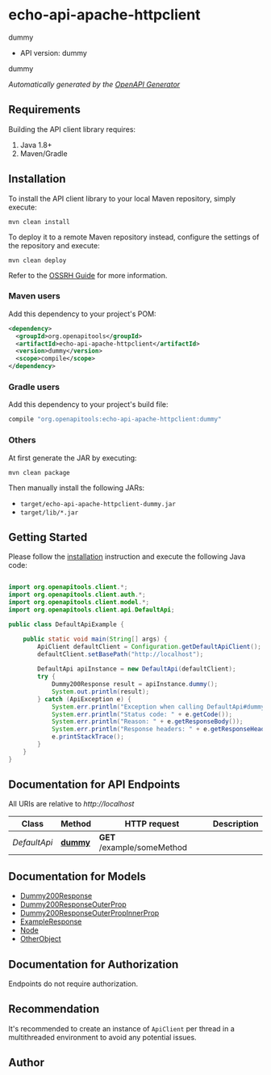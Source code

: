 # echo-api-apache-httpclient

dummy

- API version: dummy

dummy


*Automatically generated by the [OpenAPI Generator](https://openapi-generator.tech)*

## Requirements

Building the API client library requires:

1. Java 1.8+
2. Maven/Gradle

## Installation

To install the API client library to your local Maven repository, simply execute:

```shell
mvn clean install
```

To deploy it to a remote Maven repository instead, configure the settings of the repository and execute:

```shell
mvn clean deploy
```

Refer to the [OSSRH Guide](http://central.sonatype.org/pages/ossrh-guide.html) for more information.

### Maven users

Add this dependency to your project's POM:

```xml
<dependency>
  <groupId>org.openapitools</groupId>
  <artifactId>echo-api-apache-httpclient</artifactId>
  <version>dummy</version>
  <scope>compile</scope>
</dependency>
```

### Gradle users

Add this dependency to your project's build file:

```groovy
compile "org.openapitools:echo-api-apache-httpclient:dummy"
```

### Others

At first generate the JAR by executing:

```shell
mvn clean package
```

Then manually install the following JARs:

- `target/echo-api-apache-httpclient-dummy.jar`
- `target/lib/*.jar`

## Getting Started

Please follow the [installation](#installation) instruction and execute the following Java code:

```java

import org.openapitools.client.*;
import org.openapitools.client.auth.*;
import org.openapitools.client.model.*;
import org.openapitools.client.api.DefaultApi;

public class DefaultApiExample {

    public static void main(String[] args) {
        ApiClient defaultClient = Configuration.getDefaultApiClient();
        defaultClient.setBasePath("http://localhost");
        
        DefaultApi apiInstance = new DefaultApi(defaultClient);
        try {
            Dummy200Response result = apiInstance.dummy();
            System.out.println(result);
        } catch (ApiException e) {
            System.err.println("Exception when calling DefaultApi#dummy");
            System.err.println("Status code: " + e.getCode());
            System.err.println("Reason: " + e.getResponseBody());
            System.err.println("Response headers: " + e.getResponseHeaders());
            e.printStackTrace();
        }
    }
}

```

## Documentation for API Endpoints

All URIs are relative to *http://localhost*

Class | Method | HTTP request | Description
------------ | ------------- | ------------- | -------------
*DefaultApi* | [**dummy**](docs/DefaultApi.md#dummy) | **GET** /example/someMethod | 


## Documentation for Models

 - [Dummy200Response](docs/Dummy200Response.md)
 - [Dummy200ResponseOuterProp](docs/Dummy200ResponseOuterProp.md)
 - [Dummy200ResponseOuterPropInnerProp](docs/Dummy200ResponseOuterPropInnerProp.md)
 - [ExampleResponse](docs/ExampleResponse.md)
 - [Node](docs/Node.md)
 - [OtherObject](docs/OtherObject.md)


<a id="documentation-for-authorization"></a>
## Documentation for Authorization

Endpoints do not require authorization.


## Recommendation

It's recommended to create an instance of `ApiClient` per thread in a multithreaded environment to avoid any potential issues.

## Author



